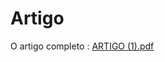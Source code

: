 # Artigo
O artigo completo : [ARTIGO (1).pdf](https://github.com/user-attachments/files/18380628/ARTIGO.1.pdf)
